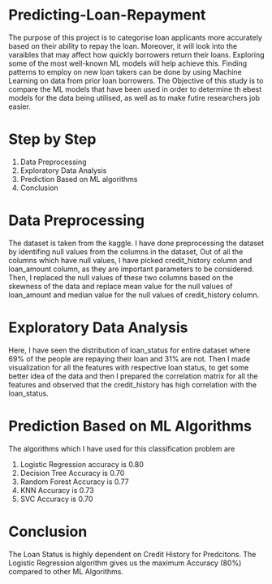# Predicting-Loan-Repayment

The purpose of this project is to categorise loan applicants more accurately based on their ability to repay the loan. Moreover, it will look into the varaibles that may affect how quickly borrowers return their loans. Exploring some of the most well-known ML models will help achieve this. Finding patterns to employ on new loan takers can be done by using Machine Learning on data from prior loan borrowers. The Objective of this study is to compare the ML models that have been used in order to determine th ebest models for the data being utilised, as well as to make futire researchers job easier.


# Step by Step 

1. Data Preprocessing
2. Exploratory Data Analysis
3. Prediction Based on ML algorithms
4. Conclusion


# Data Preprocessing

The dataset is taken from the kaggle. I have done preprocessing the dataset by identifing null values from the columns in the dataset, Out of all the columns which have null values, I have picked credit_history column and loan_amount column, as they are important parameters to be considered. Then, I replaced the null values of these two columns based on the skewness of the data and replace mean value for the null values of loan_amount and median value for the null values of credit_history column.

# Exploratory Data Analysis

Here, I have seen the distribution of loan_status for entire dataset where 69% of the people are repaying their loan and 31% are not. Then I made visualization for all the features with respective loan status, to get some better idea of the data and then I prepared the correlation matrix for all the features and observed that the credit_history has high correlation with the loan_status.

# Prediction Based on ML Algorithms

The algorithms which I have used for this classification problem are 

1. Logistic Regression accuracy is 0.80
2. Decision Tree Accuracy is 0.70
3. Random Forest Accuracy is 0.77
4. KNN Accuracy is 0.73
5. SVC Accuracy is 0.70

# Conclusion
The Loan Status is highly dependent on Credit History for Predcitons. The Logistic Regression algorithm gives us the maximum Accuracy (80%) compared to other ML Algorithms.
